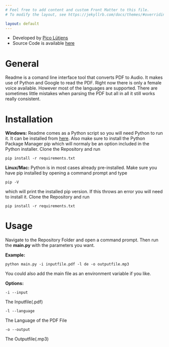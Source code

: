 ```yaml
---
# Feel free to add content and custom Front Matter to this file.
# To modify the layout, see https://jekyllrb.com/docs/themes/#overriding-theme-defaults

layout: default
---
```


- Developed by <a href="https://picoluetjens.github.io">Pico Lütjens</a>
- Source Code is available <a href="https://github.com/PicoLuetjens/readme">here</a>

# General
Readme is a comand line interface tool that converts PDF to Audio. It makes use of Python and Google to read the PDF.
Right now there is only a female voice available. However most of the languages are supported. There are sometimes little 
mistakes when parsing the PDF but all in all it still works really consistent.

# Installation
**Windows:**
Readme comes as a Python script so you will need Python to run it. It can be installed from <a href="https://www.python.org/">here</a>.
Also make sure to install the Python Package Manager pip which will normaly be an option included in the Python installer.
Clone the Repository and run
```
pip install -r requirements.txt
```

**Linux/Mac:**
Python is in most cases already pre-installed. Make sure you have pip installed by opening a command prompt and type 
```
pip -V
```
which will print the installed pip version. If this throws an error you will need to install it.
Clone the Repository and run
```
pip install -r requirements.txt
```

# Usage
Navigate to the Repository Folder and open a command prompt. Then run the **main.py** with the parameters you want.

**Example:**
```
python main.py -i inputfile.pdf -l de -o outputfile.mp3
```

You could also add the main file as an environment variable if you like.

**Options:**
```
-i --input
```
The Inputfile(.pdf)

```
-l --language
```
The Language of the PDF File

```
-o --output
```
The Outputfile(.mp3)